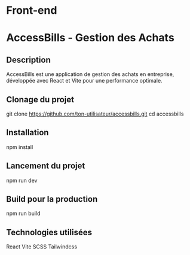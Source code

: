 # Front-end

# AccessBills - Gestion des Achats

## Description
AccessBills est une application de gestion des achats en entreprise, développée avec React et Vite pour une performance optimale.

## Clonage du projet
git clone https://github.com/ton-utilisateur/accessbills.git
cd accessbills

## Installation
npm install

## Lancement du projet
npm run dev

## Build pour la production
npm run build

## Technologies utilisées
React
Vite
SCSS 
Tailwindcss

